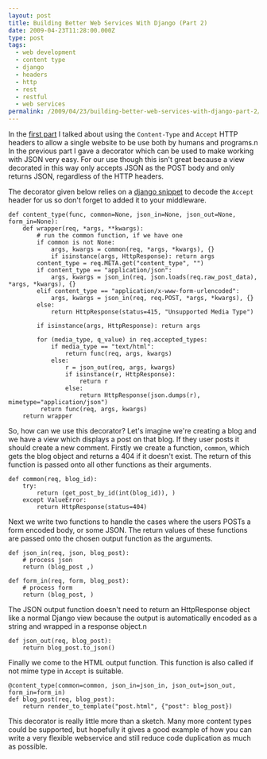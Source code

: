 ```yaml
---
layout: post
title: Building Better Web Services With Django (Part 2)
date: 2009-04-23T11:28:00.000Z
type: post
tags:
  - web development
  - content type
  - django
  - headers
  - http
  - rest
  - restful
  - web services
permalink: /2009/04/23/building-better-web-services-with-django-part-2/
---
```

In the [first part](https://www.theandrewwilkinson.com/2009/04/08/building-better-web-services-with-django-part-1/) I talked about using the `Content-Type` and `Accept` HTTP headers to allow a single website to be use both by humans and programs.n
In the previous part I gave a decorator which can be used to make working with JSON very easy. For our use though this isn't great because a view decorated in this way only accepts JSON as the POST body and only returns JSON, regardless of the HTTP headers.

The decorator given below relies on a [django snippet](http://www.djangosnippets.org/snippets/1042/) to decode the `Accept` header for us so don't forget to added it to your middleware.

    def content_type(func, common=None, json_in=None, json_out=None, form_in=None):
        def wrapper(req, *args, **kwargs):
            # run the common function, if we have one
            if common is not None:
                args, kwargs = common(req, *args, *kwargs), {}
                if isinstance(args, HttpResponse): return args
            content_type = req.META.get("content_type", "")
            if content_type == "application/json":
                args, kwargs = json_in(req, json.loads(req.raw_post_data), *args, *kwargs), {}
            elif content_type == "application/x-www-form-urlencoded":
                args, kwargs = json_in(req, req.POST, *args, *kwargs), {}
            else:
                return HttpResponse(status=415, "Unsupported Media Type")

            if isinstance(args, HttpResponse): return args

            for (media_type, q_value) in req.accepted_types:
                if media_type == "text/html":
                    return func(req, args, kwargs)
                else:
                    r = json_out(req, args, kwargs)
                    if isinstance(r, HttpResponse):
                        return r
                    else:
                        return HttpResponse(json.dumps(r), mimetype="application/json")
             return func(req, args, kwargs)
        return wrapper

So, how can we use this decorator? Let's imagine we're creating a blog and we have a view which displays a post on that blog. If they user posts it should create a new comment. Firstly we create a function, `common`, which gets the blog object and returns a 404 if it doesn't exist. The return of this function is passed onto all other functions as their arguments.

    def common(req, blog_id):
        try:
            return (get_post_by_id(int(blog_id)), )
        except ValueError:
            return HttpResponse(status=404)

Next we write two functions to handle the cases where the users POSTs a form encoded body, or some JSON. The return values of these functions are passed onto the chosen output function as the arguments.

    def json_in(req, json, blog_post):
        # process json
        return (blog_post ,)

    def form_in(req, form, blog_post):
        # process form
        return (blog_post, )

The JSON output function doesn't need to return an HttpResponse object like a normal Django view because the output is automatically encoded as a string and wrapped in a response object.n

    def json_out(req, blog_post):
        return blog_post.to_json()

Finally we come to the HTML output function. This function is also called if not mime type in `Accept` is suitable.

    @content_type(common=common, json_in=json_in, json_out=json_out, form_in=form_in)
    def blog_post(req, blog_post):
        return render_to_template("post.html", {"post": blog_post})

This decorator is really little more than a sketch. Many more content types could be supported, but hopefully it gives a good example of how you can write a very flexible webservice and still reduce code duplication as much as possible.
